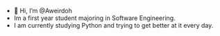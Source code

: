 - 👋 Hi, I’m @Aweirdoh
- Im a first year student majoring in Software Engineering.
- I am currently studying Python and trying to get better at it every day.

<!---
Aweirdoh/Aweirdoh is a ✨ special ✨ repository because its `README.md` (this file) appears on your GitHub profile.
You can click the Preview link to take a look at your changes.
--->
